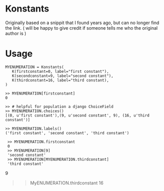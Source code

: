 Konstants
=========

Originally based on a snippit that I found years ago, but can no longer find the link. 
( will be happy to give credit if someone tells me who the original author is )

Usage
=====

    MYENUMERATION = Konstants(
       K(firstconstant=0, label="first constant"),
       K(secondconstant=9, label="second constant"),
       K(thirdconstant=16, label="third constant),
    )

    >> MYENUMERATION[firstconstant]
    0

    >> # helpful for population a django ChoiceField
    >> MYENUMERATION.choices()
    [(0, u'first constant'),(9, u'second constant', 9), (16, u'third constant')]

    >> MYENUMERATION.labels()
    ('first constant', 'second constant', 'third constant')

     >> MYENUMERATION.firstconstant
     0
     >> MYENUMERATION[9]
     'second constant'
     >> MYENUMERATION[MYENUMERATION.thirdconstant]
     'third constant'
9
>> MyENUMERATION.thirdconstant
16
